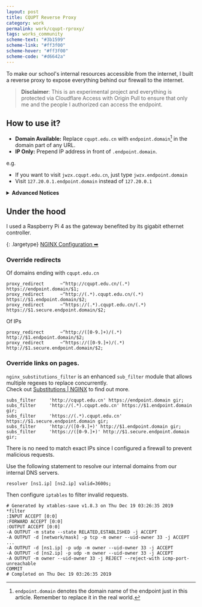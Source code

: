 ```yaml
---
layout: post
title: CQUPT Reverse Proxy
category: work
permalink: work/cqupt-rproxy/
tags: works_community
scheme-text: "#3b1599"
scheme-link: "#ff3f00"
scheme-hover: "#ff3f00"
scheme-code: "#d6642a"
---
```


To make our school's internal resources accessible from the internet, I built a reverse proxy to expose everything behind our firewall to the internet.

> **Disclaimer**: This is an experimental project and everything is protected via Cloudflare Access with Origin Pull to ensure that only me and the people I authorized can access the endpoint.

## How to use it?
- **Domain Available:** Replace `cqupt.edu.cn` with `endpoint.domain`[^1] in the domain part of any URL.
- **IP Only:** Prepend IP address in front of `.endpoint.domain`.

e.g.
- If you want to visit `jwzx.cqupt.edu.cn`, just type `jwzx.endpoint.domain`
- Visit `127.20.0.1.endpoint.domain` instead of `127.20.0.1`

<details>
  <summary><b>Advanced Notices</b></summary>
  <ol>
    <li>Some destination server requires an TLS connection, and <code>*.secure.endpoint.domain</code> is aimed to do that. Otherwise, <code>*.endpoint.domain</code> will initiate a plain HTTP request to the destination.</li>
    <li>Considering there will be many direct IP forwards, and there is no need to acquire a certificate for them. Thus, any domain access like <code>jwzx.endpoint.domain</code> is provided with a valid wildcard certificate, while IP accesses are not.</li>
    <li>Destinations with unusual port(other than 80 and 443) are not supported and their link will not be overridden.</li>
  </ol>
</details>


## Under the hood
I used a Raspberry Pi 4 as the gateway benefited by its gigabit ethernet controller.

{: .largetype}
[NGINX Configuration &#x27A1;&#xfe0e;](https://colab.ifengge.cn/snippets/22)

### Override redirects
Of domains ending with `cqupt.edu.cn`
```nginx
proxy_redirect 		~^http://cqupt.edu.cn/(.*) https://endpoint.domain/$1;
proxy_redirect 		~^http://(.*).cqupt.edu.cn/(.*) https://$1.endpoint.domain/$2;
proxy_redirect		~^https://(.*).cqupt.edu.cn/(.*) https://$1.secure.endpoint.domain/$2;
```

Of IPs
```nginx
proxy_redirect		~^http://([0-9.]+)/(.*) http://$1.endpoint.domain/$2;
proxy_redirect		~^https://([0-9.]+)/(.*) http://$1.secure.endpoint.domain/$2;
```

### Override links on pages.  

`nginx_substitutions_filter` is an enhanced `sub_filter` module that allows multiple regexes to replace concurrently.  
Check out [Substitutions | NGINX](https://www.nginx.com/resources/wiki/modules/substitutions/) to find out more.

```nginx
subs_filter		'http://cqupt.edu.cn' https://endpoint.domain gir;
subs_filter		'http://(.*).cqupt.edu.cn' https://$1.endpoint.domain gir;
subs_filter		'https://(.*).cqupt.edu.cn' https://$1.secure.endpoint.domain gir;
subs_filter		'http://([0-9.]+)' http://$1.endpoint.domain gir;
subs_filter		'https://([0-9.]+)' http://$1.secure.endpoint.domain gir;
```
There is no need to match exact IPs since I configured a firewall to prevent malicious requests.

Use the following statement to resolve our internal domains from our internal DNS servers.
```nginx
resolver [ns1.ip] [ns2.ip] valid=3600s;
```

Then configure `iptables` to filter invalid requests.  
```shell
# Generated by xtables-save v1.8.3 on Thu Dec 19 03:26:35 2019
*filter
:INPUT ACCEPT [0:0]
:FORWARD ACCEPT [0:0]
:OUTPUT ACCEPT [0:0]
-A OUTPUT -m state --state RELATED,ESTABLISHED -j ACCEPT
-A OUTPUT -d [network/mask] -p tcp -m owner --uid-owner 33 -j ACCEPT
...
-A OUTPUT -d [ns1.ip] -p udp -m owner --uid-owner 33 -j ACCEPT
-A OUTPUT -d [ns2.ip] -p udp -m owner --uid-owner 33 -j ACCEPT
-A OUTPUT -m owner --uid-owner 33 -j REJECT --reject-with icmp-port-unreachable
COMMIT
# Completed on Thu Dec 19 03:26:35 2019
```

[^1]: `endpoint.domain` denotes the domain name of the endpoint just in this article. Remember to replace it in the real world.  